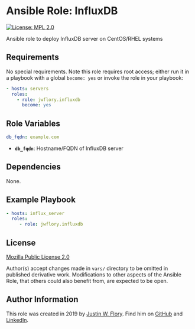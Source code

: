 Ansible Role: InfluxDB
======================

[![License: MPL 2.0](https://img.shields.io/badge/License-MPL%202.0-brightgreen.svg)](https://opensource.org/licenses/MPL-2.0)

Ansible role to deploy InfluxDB server on CentOS/RHEL systems


Requirements
------------

No special requirements.
Note this role requires root access; either run it in a playbook with a global `become: yes` or invoke the role in your playbook:

```yaml
- hosts: servers
  roles:
    - role: jwflory.influxdb
      become: yes
```


Role Variables
--------------

```yaml
db_fqdn: example.com
```

* **`db_fqdn`**: Hostname/FQDN of InfluxDB server


Dependencies
------------

None.


Example Playbook
----------------

```yaml
- hosts: influx_server
  roles:
     - role: jwflory.influxdb
```


License
-------

[Mozilla Public License 2.0](https://www.mozilla.org/en-US/MPL/ "Mozilla Public License – Mozilla")

Author(s) accept changes made in `vars/` directory to be omitted in published derivative work.
Modifications to other aspects of the Ansible Role, that others could also benefit from, are expected to be open.


Author Information
------------------

This role was created in 2019 by [Justin W. Flory](https://justinwflory.com/).
Find him on [GitHub](https://github.com/jwflory "Check out other things I'm working on!") and [LinkedIn](https://www.linkedin.com/in/justinwflory/ "See what I'm doing out in the world…").
